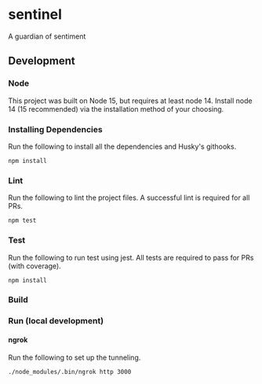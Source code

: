 # sentinel
A guardian of sentiment

## Development

### Node
This project was built on Node 15, but requires at least node 14. Install node 14 (15 recommended) via the installation method of your choosing.

### Installing Dependencies
Run the following to install all the dependencies and Husky's githooks.

```shell
npm install
```

### Lint
Run the following to lint the project files. A successful lint is required for all PRs.

```shell
npm test
```

### Test
Run the following to run test using jest. All tests are required to pass for PRs (with coverage).

```shell
npm install
```

### Build


### Run (local development)

#### ngrok
Run the following to set up the tunneling.

```shell
./node_modules/.bin/ngrok http 3000
```
